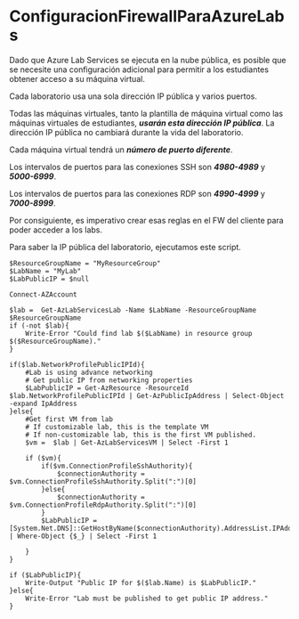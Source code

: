 # ConfiguracionFirewallParaAzureLabs

Dado que Azure Lab Services se ejecuta en la nube pública, es posible que se necesite una configuración adicional para permitir a los estudiantes obtener acceso a su máquina virtual.

Cada laboratorio usa una sola dirección IP pública y varios puertos. 

Todas las máquinas virtuales, tanto la plantilla de máquina virtual como las máquinas virtuales de estudiantes, ***usarán esta dirección IP pública***. La dirección IP pública no cambiará durante la vida del laboratorio. 

Cada máquina virtual tendrá un ***número de puerto diferente***. 

Los intervalos de puertos para las conexiones SSH son ***4980-4989*** y ***5000-6999***. 

Los intervalos de puertos para las conexiones RDP son ***4990-4999*** y ***7000-8999***. 

Por consiguiente, es imperativo crear esas reglas en el FW del cliente para poder acceder a los labs.

Para saber la IP pública del laboratorio, ejecutamos este script.

```
$ResourceGroupName = "MyResourceGroup"
$LabName = "MyLab"
$LabPublicIP = $null

Connect-AZAccount

$lab =  Get-AzLabServicesLab -Name $LabName -ResourceGroupName $ResourceGroupName
if (-not $lab){
    Write-Error "Could find lab $($LabName) in resource group $($ResourceGroupName)."
}

if($lab.NetworkProfilePublicIPId){
    #Lab is using advance networking
    # Get public IP from networking properties
    $LabPublicIP = Get-AzResource -ResourceId $lab.NetworkProfilePublicIPId | Get-AzPublicIpAddress | Select-Object -expand IpAddress
}else{
    #Get first VM from lab
    # If customizable lab, this is the template VM
    # If non-customizable lab, this is the first VM published.
    $vm =  $lab | Get-AzLabServicesVM | Select -First 1

    if ($vm){
        if($vm.ConnectionProfileSshAuthority){
            $connectionAuthority = $vm.ConnectionProfileSshAuthority.Split(":")[0]
        }else{
            $connectionAuthority = $vm.ConnectionProfileRdpAuthority.Split(":")[0]
        }
        $LabPublicIP = [System.Net.DNS]::GetHostByName($connectionAuthority).AddressList.IPAddressToString | Where-Object {$_} | Select -First 1

    }
}

if ($LabPublicIP){
    Write-Output "Public IP for $($lab.Name) is $LabPublicIP."
}else{
    Write-Error "Lab must be published to get public IP address."
}
```
